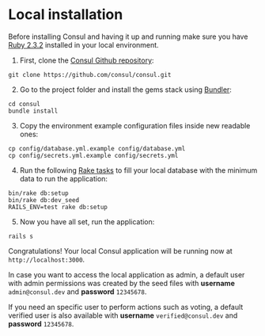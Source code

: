 # Local installation

Before installing Consul and having it up and running make sure you have [Ruby 2.3.2](https://www.ruby-lang.org/en/news/2016/11/15/ruby-2-3-2-released/) installed in your local environment.

1. First, clone the [Consul Github repository](https://github.com/consul/consul/):

  ```
  git clone https://github.com/consul/consul.git
  ```

2. Go to the project folder and install the gems stack using [Bundler](http://bundler.io/):
  ```
  cd consul
  bundle install
  ```

3. Copy the environment example configuration files inside new readable ones:

  ```
  cp config/database.yml.example config/database.yml
  cp config/secrets.yml.example config/secrets.yml
  ```

4. Run the following [Rake tasks](https://github.com/ruby/rake) to fill your local database with the minimum data to run the application:

  ```
  bin/rake db:setup
  bin/rake db:dev_seed
  RAILS_ENV=test rake db:setup
  ```

5. Now you have all set, run the application:

  ```
  rails s
  ```

  Congratulations! Your local Consul application will be running now at `http://localhost:3000`.

In case you want to access the local application as admin, a default user with admin permissions was created by the seed files with **username** `admin@consul.dev` and **password** `12345678`.

If you need an specific user to perform actions such as voting, a default verified user is also available with **username** `verified@consul.dev` and **password** `12345678`.
